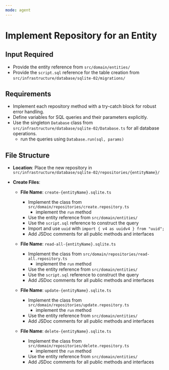 ```yaml
---
mode: agent
---
```


# Implement Repository for an Entity

## Input Required

- Provide the entity reference from `src/domain/entities/`
- Provide the `script.sql` reference for the table creation from `src/infrastructure/database/sqlite-02/migrations/`

## Requirements

- Implement each repository method with a try-catch block for robust error handling.
- Define variables for SQL queries and their parameters explicitly.
- Use the singleton `Database` class from `src/infrastructure/database/sqlite-02/Database.ts` for all database operations.
  - run the queries using `Database.run(sql, params)`

## File Structure

- **Location**: Place the new repository in `src/infrastructure/database/sqlite-02/repositories/{entityName}/`

- **Create Files**:

  - **File Name**: `create-{entityName}.sqlite.ts`

    - Implement the class from `src/domain/repositories/create.repository.ts`
      - implement the `run` method
    - Use the entity reference from `src/domain/entities/`
    - Use the `script.sql` reference to construct the query
    - Import and use `uuid` with `import { v4 as uuidv4 } from "uuid";`
    - Add JSDoc comments for all public methods and interfaces

  - **File Name**: `read-all-{entityName}.sqlite.ts`

    - Implement the class from `src/domain/repositories/read-all.repository.ts`
      - implement the `run` method
    - Use the entity reference from `src/domain/entities/`
    - Use the `script.sql` reference to construct the query
    - Add JSDoc comments for all public methods and interfaces

  - **File Name**: `update-{entityName}.sqlite.ts`

    - Implement the class from `src/domain/repositories/update.repository.ts`
      - implement the `run` method
    - Use the entity reference from `src/domain/entities/`
    - Add JSDoc comments for all public methods and interfaces

  - **File Name**: `delete-{entityName}.sqlite.ts`
    - Implement the class from `src/domain/repositories/delete.repository.ts`
      - implement the `run` method
    - Use the entity reference from `src/domain/entities/`
    - Add JSDoc comments for all public methods and interfaces
